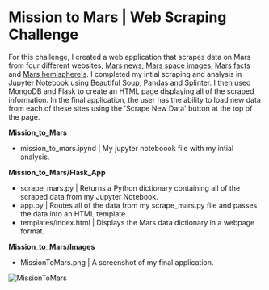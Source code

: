 # Mission to Mars | Web Scraping Challenge
For this challenge, I created a web application that scrapes data on Mars from four different websites; [Mars news](https://redplanetscience.com/), [Mars space images](https://spaceimages-mars.com/), [Mars facts](https://galaxyfacts-mars.com/) and [Mars hemisphere's](https://marshemispheres.com/). I completed my intial scraping and analysis in Jupyter Notebook using Beautiful Soup, Pandas and Splinter. I then used MongoDB and Flask to create an HTML page displaying all of the scraped information. In the final application, the user has the ability to load new data from each of these sites using the 'Scrape New Data' button at the top of the page. 

**Mission_to_Mars**
  - mission_to_mars.ipynd | My jupyter noteboook file with my intial analysis. 
 
**Mission_to_Mars/Flask_App** 
  - scrape_mars.py | Returns a Python dictionary containing all of the scraped data from my Jupyter Notebook.
  - app.py | Routes all of the data from my scrape_mars.py file and passes the data into an HTML template.
  - templates/index.html | Displays the Mars data dictionary in a webpage format.
  
**Mission_to_Mars/Images**
  - MissionToMars.png | A screenshot of my final application.


![MissionToMars](https://user-images.githubusercontent.com/26308909/121264584-37048b80-c86c-11eb-9e45-281c98daa047.png)

